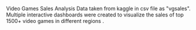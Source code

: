 Video Games Sales Analysis
Data taken from kaggle in csv file as "vgsales".
Multiple interactive dashboards were created to visualize the sales of top 1500+ video games in different regions .
